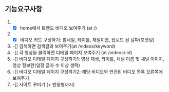 ## 기능요구사항

1. -[x] home에서 트렌드 비디오 보여주기 (at /)
2. -[x] 비디오 카드 구성하기: 썸네일, 타이틀, 채널이름, 업로드 된 날짜(포맷팅)
3. -[] 검색하면 검색결과 보여주기(at /videos/keyword)
4. -[] 각 영상들 클릭하면 디테일 페이지 보여주기 (at /videos/:id)
5. -[] 비디오 디테일 페이지 구성하기1: 영상 재생, 타이틀, 채널 이름 및 채널 이미지, 영상 정보란(일정 글자 수 이상 생략)
6. -[] 비디오 디테일 페이지 구성하기2: 해당 비디오와 연관된 비디오 목록 오른쪽에 보여주기
7. -[] 사이트 꾸미기 (+ 반응형까지)
